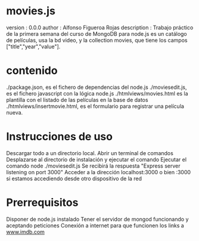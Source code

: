 # movies.js
  version     : 0.0.0 
  author      : Alfonso Figueroa Rojas
  description : Trabajo práctico de la primera semana del curso de MongoDB para node.js es un catálogo de películas, 
                usa la bd video, y la collection movies, que tiene los campos ["title","year","value"]. 

# contenido
  ./package.json, es el fichero de dependencias del node.js
  ./moviesedit.js, es el fichero javascript con la lógica node.js
  ./htmlviews/movies.html es la plantilla con el listado de las películas en la base de datos
  ./htmlviews/insertmovie.html, es el formulario para registrar una película nueva.

# Instrucciones de uso
  Descargar todo a un directorio local.
  Abrir un terminal de comandos
  Desplazarse al directorio de instalación y ejecutar el comando <npm install>
  Ejecutar el comando node ./moviesedit.js
  Se recibirá la respuesta "Express server listening on port 3000"
  Acceder a la dirección localhost:3000 o bien <hostname>:3000 si estamos accediendo desde otro dispositivo de la red
  
# Prerrequisitos
  Disponer de node.js instalado
  Tener el servidor de mongod funcionando y aceptando peticiones
  Conexión a internet para que funcionen los links a www.imdb.com


